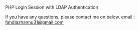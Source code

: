 PHP Login Session with LDAP Authentication

If you have any questions, please contact me on below.
email : fahdiazhannu31@gmail.com
